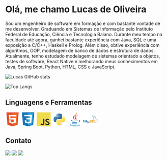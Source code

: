 <div align="left">
  <h1>Olá, me chamo Lucas de Oliveira</h1>

  <p>Sou um engenheiro de software em formação e com bastante vontade de me desenvolver. Graduando em Sistemas de Informação pelo Instituto Federal de Educação, Ciência e         
     Tecnologia Baiano. Durante meu tempo na faculdade até agora, ganhei bastante experiência com Java, SQL e uma exposição a C/C++, Haskell e Prolog. Além disso, obtive    
     experiência com algoritmos, OOP, modelagem de banco de dados e estrutura de dados. Atualmente, tenho estudado modelagem de sistemas orientado a objetos, testes de software,   
     React Native e melhorando meus conhecimentos em Java, Spring Boot, Python, HTML, CSS e JavaScript.
  </p>

  <img src="https://github-readme-stats.vercel.app/api?username=lucassoliveiraa&show_icons=true" alt="Lucas GitHub stats">
  
  ![Top Langs](https://github-readme-stats.vercel.app/api/top-langs/?username=lucassoliveiraa&layout=compact&theme=white")

  <h2>Linguagens e Ferramentas</h2>

  <div>
    <a href = "https://www.w3schools.com/html/default.asp" target = "_blank"><img alt="html" height="45" width="45" src="https://raw.githubusercontent.com/devicons/devicon/master/icons/html5/html5-original.svg"/></a>
    <a href = "https://www.w3schools.com/css/default.asp" target = "_blank"><img alt="css" height="45" width="45" src="https://raw.githubusercontent.com/devicons/devicon/master/icons/css3/css3-original.svg" /></a>
    <a href = "https://developer.mozilla.org/pt-BR/docs/Web/JavaScript" target = "_blank"><img alt="javascript" height="45" width="45" src="https://raw.githubusercontent.com/devicons/devicon/master/icons/javascript/javascript-original.svg"/></a>
     <a href = "https://www.python.org/" target = "_blank"><img alt="python" height="45" width="45" src="https://raw.githubusercontent.com/devicons/devicon/master/icons/python/python-original.svg"/></a>
    <a href = "https://www.java.com/pt-BR/" target = "_blank"><img alt="java" height="45" width="45" src="https://raw.githubusercontent.com/devicons/devicon/master/icons/java/java-original.svg"/></a>
    <a href = "https://www.mysql.com/" target = "_blank"><img alt="mysql" height="45" width="45" src="https://raw.githubusercontent.com/devicons/devicon/master/icons/mysql/mysql-original-wordmark.svg"/></a>

  </div>

  <h2>Contato</h2>

  <div>
    <a href="mailto:luska.soliver7@gmail.com"><img src="https://img.shields.io/badge/Gmail-D14836?style=for-the-badge&logo=gmail&logoColor=white" target="_blank"></a>
    <a href="mailto:lucassdeoliveira@outlook.com.br"><img src="https://img.shields.io/badge/Microsoft_Outlook-0078D4?style=for-the-badge&logo=microsoft-outlook&logoColor=white" target="_blank"></a>
    <a href="https://www.linkedin.com/in/lucas-de-oliveira-b39b41206/"><img src="https://img.shields.io/badge/LinkedIn-0077B5?style=for-the-badge&logo=linkedin&logoColor=white" target="_blank"></a>
  </div>
</div>

